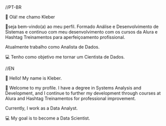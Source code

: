 //PT-BR

👋 Olá! me chamo Kleber

🤝seja bem-vindo(a) ao meu perfil. Formado Análise e Desenvolvimento de Sistemas e continuo com meu desenvolvimento com os cursos da Alura e Hashtag Treinamentos para aperfeiçoamento profissional.

Atualmente trabalho como Analista de Dados.

💻 Tenho como objetivo me tornar um Cientista de Dados.

//EN

👋 Hello! My name is Kleber.

🤝 Welcome to my profile. I have a degree in Systems Analysis and Development, and I continue to further my development through courses at Alura and Hashtag Treinamentos for professional improvement.

Currently, I work as a Data Analyst.

💻 My goal is to become a Data Scientist.
